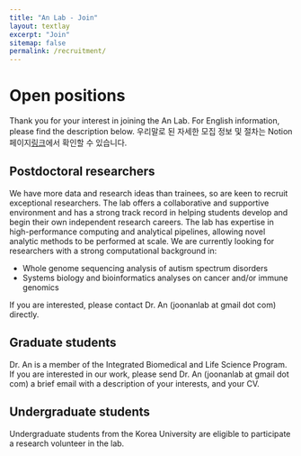 ```yaml
---
title: "An Lab - Join"
layout: textlay
excerpt: "Join"
sitemap: false
permalink: /recruitment/
---
```


# Open positions

Thank you for your interest in joining the An Lab. For English information, please find the description below. 
우리말로 된 자세한 모집 정보 및 절차는 Notion 페이지[링크](https://joonanlab.notion.site/e061f5837a4747a8a125714bd984046a)에서 확인할 수 있습니다. 

## Postdoctoral researchers

We have more data and research ideas than trainees, so are keen to recruit exceptional researchers. The lab offers a collaborative and supportive environment and has a strong track record in helping students develop and begin their own independent research careers. The lab has expertise in high-performance computing and analytical pipelines, allowing novel analytic methods to be performed at scale. We are currently looking for researchers with a strong computational background in:

- Whole genome sequencing analysis of autism spectrum disorders
- Systems biology and bioinformatics analyses on cancer and/or immune genomics 

If you are interested, please contact Dr. An (joonanlab at gmail dot com) directly.

## Graduate students

Dr. An is a member of the Integrated Biomedical and Life Science Program. If you are interested in our work, please send Dr. An (joonanlab at gmail dot com) a brief email with a description of your interests, and your CV.

## Undergraduate students

Undergraduate students from the Korea University are eligible to participate a research volunteer in the lab.






